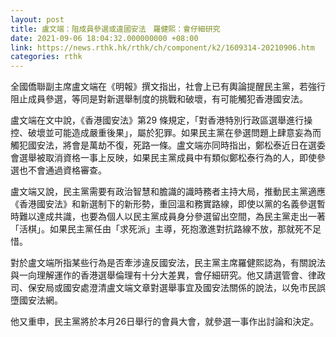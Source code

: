 ```yaml
---
layout: post
title: 盧文端：阻成員參選或違國安法　羅健熙：會仔細研究
date: 2021-09-06 18:04:32.000000000 +08:00
link: https://news.rthk.hk/rthk/ch/component/k2/1609314-20210906.htm
categories: rthk
---
```


全國僑聯副主席盧文端在《明報》撰文指出，社會上已有輿論提醒民主黨，若強行阻止成員參選，等同是對新選舉制度的挑戰和破壞，有可能觸犯香港國安法。

盧文端在文中說，《香港國安法》第29 條規定，「對香港特別行政區選舉進行操控、破壞並可能造成嚴重後果」，屬於犯罪。如果民主黨在參選問題上肆意妄為而觸犯國安法，將會是萬劫不復，死路一條。盧文端亦同時指出，鄭松泰近日在選委會選舉被取消資格一事上反映，如果民主黨成員中有類似鄭松泰行為的人，即使參選也不會通過資格審查。

盧文端又說，民主黨需要有政治智慧和膽識的識時務者主持大局，推動民主黨適應《香港國安法》和新選制下的新形勢，重回溫和務實路線，即使以黨的名義參選暫時難以達成共識，也要為個人以民主黨成員身分參選留出空間，為民主黨走出一著「活棋」。如果民主黨任由「求死派」主導，死抱激進對抗路線不放，那就死不足惜。

對於盧文端所指某些行為是否牽涉違反國安法，民主黨主席羅健熙認為，有關說法與一向理解運作的香港選舉倫理有十分大差異，會仔細研究。他又請選管會、律政司、保安局或國安處澄清盧文端文章對選舉事宜及國安法關係的說法，以免市民誤墮國安法網。

他又重申，民主黨將於本月26日舉行的會員大會，就參選一事作出討論和決定。

